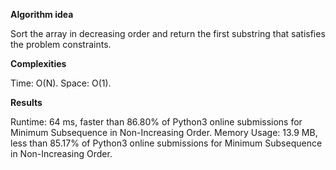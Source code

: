 **Algorithm idea**

Sort the array in decreasing order and return the first substring that 
satisfies the problem constraints. 

**Complexities**

Time: O(N).
Space: O(1).

**Results**

Runtime: 64 ms, faster than 86.80% of Python3 online submissions for Minimum Subsequence in Non-Increasing Order.
Memory Usage: 13.9 MB, less than 85.17% of Python3 online submissions for Minimum Subsequence in Non-Increasing Order.
